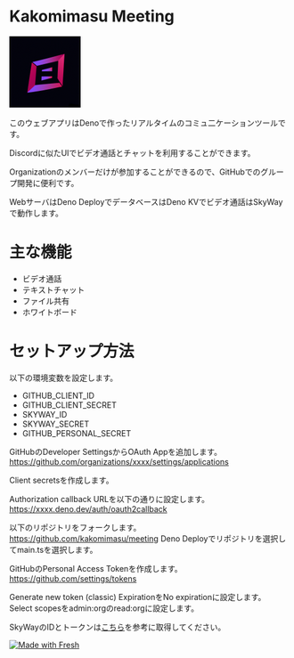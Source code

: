 # Kakomimasu Meeting

<img src="./static/img/favicon-256.png" width="128">

このウェブアプリはDenoで作ったリアルタイムのコミュ二ケーションツールです。

Discordに似たUIでビデオ通話とチャットを利用することができます。

Organizationのメンバーだけが参加することができるので、GitHubでのグループ開発に便利です。

WebサーバはDeno DeployでデータベースはDeno KVでビデオ通話はSkyWayで動作します。

# 主な機能

- ビデオ通話
- テキストチャット
- ファイル共有
- ホワイトボード

# セットアップ方法

以下の環境変数を設定します。

- GITHUB_CLIENT_ID
- GITHUB_CLIENT_SECRET
- SKYWAY_ID
- SKYWAY_SECRET
- GITHUB_PERSONAL_SECRET

GitHubのDeveloper SettingsからOAuth Appを追加します。
https://github.com/organizations/xxxx/settings/applications

Client secretsを作成します。

Authorization callback URLを以下の通りに設定します。
https://xxxx.deno.dev/auth/oauth2callback

以下のリポジトリをフォークします。 https://github.com/kakomimasu/meeting Deno
Deployでリポジトリを選択してmain.tsを選択します。

GitHubのPersonal Access Tokenを作成します。 https://github.com/settings/tokens

Generate new token (classic) ExpirationをNo expirationに設定します。 Select
scopesをadmin:orgのread:orgに設定します。

SkyWayのIDとトークンは[こちら](https://skyway.ntt.com/ja/docs/user-guide/javascript-sdk/quickstart/#164)を参考に取得してください。

[![Made with Fresh](https://fresh.deno.dev/fresh-badge.svg)](https://fresh.deno.dev)
